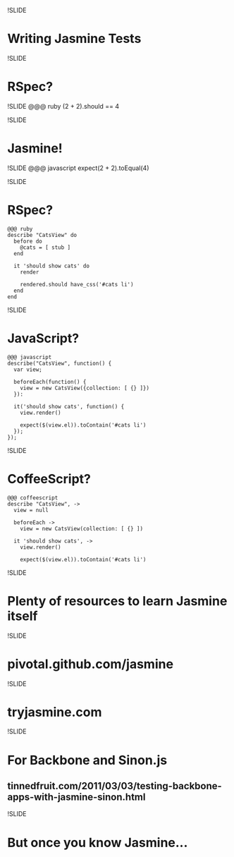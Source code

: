 !SLIDE
# Writing Jasmine Tests

!SLIDE
# RSpec?

!SLIDE
    @@@ ruby
    (2 + 2).should == 4

!SLIDE
# Jasmine!

!SLIDE
    @@@ javascript
    expect(2 + 2).toEqual(4)

!SLIDE
# RSpec?
    @@@ ruby
    describe "CatsView" do
      before do
        @cats = [ stub ]
      end

      it 'should show cats' do
        render

        rendered.should have_css('#cats li')
      end
    end

!SLIDE
# JavaScript?
    @@@ javascript
    describe("CatsView", function() {
      var view;

      beforeEach(function() {
        view = new CatsView({collection: [ {} ]})
      }):

      it('should show cats', function() {
        view.render()

        expect($(view.el)).toContain('#cats li')
      });
    });

!SLIDE
# CoffeeScript?
    @@@ coffeescript
    describe "CatsView", ->
      view = null

      beforeEach ->
        view = new CatsView(collection: [ {} ])

      it 'should show cats', ->
        view.render()

        expect($(view.el)).toContain('#cats li')

!SLIDE
# Plenty of resources to learn Jasmine itself

!SLIDE
# pivotal.github.com/jasmine

!SLIDE
# tryjasmine.com

!SLIDE
# For Backbone and Sinon.js
## tinnedfruit.com/2011/03/03/testing-backbone-apps-with-jasmine-sinon.html

!SLIDE
# But once you know Jasmine...

